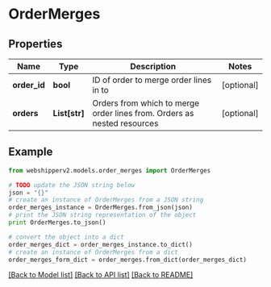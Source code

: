 # OrderMerges


## Properties
Name | Type | Description | Notes
------------ | ------------- | ------------- | -------------
**order_id** | **bool** | ID of order to merge order lines in to | [optional] 
**orders** | **List[str]** | Orders from which to merge order lines from. Orders as nested resources | [optional] 

## Example

```python
from webshipperv2.models.order_merges import OrderMerges

# TODO update the JSON string below
json = "{}"
# create an instance of OrderMerges from a JSON string
order_merges_instance = OrderMerges.from_json(json)
# print the JSON string representation of the object
print OrderMerges.to_json()

# convert the object into a dict
order_merges_dict = order_merges_instance.to_dict()
# create an instance of OrderMerges from a dict
order_merges_form_dict = order_merges.from_dict(order_merges_dict)
```
[[Back to Model list]](../README.md#documentation-for-models) [[Back to API list]](../README.md#documentation-for-api-endpoints) [[Back to README]](../README.md)



